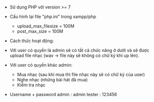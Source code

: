 ﻿- Sử dụng PHP với version >= 7

- Cấu hình lại file "php.ini" trong xampp/php

	+ upload_max_filesize = 100M
	+ post_max_size = 100M

* Cách thức hoạt động:

- Với user có quyền là admin sẽ có tất cả chức năng ở dưới và sẽ được upload file nhạc (wav -> file này sẽ không có chữ ký khi up lên). 

- Với user có quyền khác admin:
	+ Mua nhạc (sau khi mua thì file nhạc này sẽ có chữ ký của user)
	+ Nghe nhạc (những bài hát đã mua)
	+ Kiểm tra nhạc
	
- Username + password
admin : admin
tester : 123456
